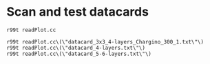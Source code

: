 Scan and test datacards
====

    r99t readPlot.cc
    
    r99t readPlot.cc\(\"datacard_3x3_4-layers_Chargino_300_1.txt\"\)
    r99t readPlot.cc\(\"datacard_4-layers.txt\"\)
    r99t readPlot.cc\(\"datacard_5-6-layers.txt\"\)
    
    
